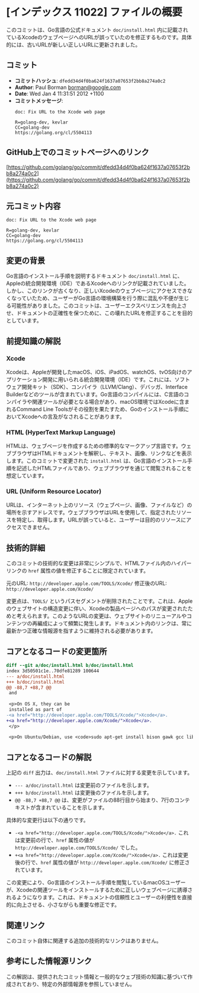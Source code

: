 # [インデックス 11022] ファイルの概要

このコミットは、Go言語の公式ドキュメント `doc/install.html` 内に記載されているXcodeのウェブページへのURLが誤っていたのを修正するものです。具体的には、古いURLが新しい正しいURLに更新されました。

## コミット

- **コミットハッシュ**: `dfedd34d4f0ba624f1637a07653f2bb8a274a0c2`
- **Author**: Paul Borman <borman@google.com>
- **Date**: Wed Jan 4 11:31:51 2012 +1100
- **コミットメッセージ**:
  ```
  doc: Fix URL to the Xcode web page
  
  R=golang-dev, kevlar
  CC=golang-dev
  https://golang.org/cl/5504113
  ```

## GitHub上でのコミットページへのリンク

[https://github.com/golang/go/commit/dfedd34d4f0ba624f1637a07653f2bb8a274a0c2](https://github.com/golang/go/commit/dfedd34d4f0ba624f1637a07653f2bb8a274a0c2)

## 元コミット内容

```
doc: Fix URL to the Xcode web page

R=golang-dev, kevlar
CC=golang-dev
https://golang.org/cl/5504113
```

## 変更の背景

Go言語のインストール手順を説明するドキュメント `doc/install.html` に、Appleの統合開発環境（IDE）であるXcodeへのリンクが記載されていました。しかし、このリンクが古くなり、正しいXcodeのウェブページにアクセスできなくなっていたため、ユーザーがGo言語の環境構築を行う際に混乱や不便が生じる可能性がありました。このコミットは、ユーザーエクスペリエンスを向上させ、ドキュメントの正確性を保つために、この壊れたURLを修正することを目的としています。

## 前提知識の解説

### Xcode

Xcodeは、Appleが開発したmacOS、iOS、iPadOS、watchOS、tvOS向けのアプリケーション開発に用いられる統合開発環境（IDE）です。これには、ソフトウェア開発キット（SDK）、コンパイラ（LLVM/Clang）、デバッガ、Interface Builderなどのツールが含まれています。Go言語のコンパイルには、C言語のコンパイラや関連ツールが必要となる場合があり、macOS環境ではXcodeに含まれるCommand Line Toolsがその役割を果たすため、Goのインストール手順においてXcodeへの言及がなされることがあります。

### HTML (HyperText Markup Language)

HTMLは、ウェブページを作成するための標準的なマークアップ言語です。ウェブブラウザはHTMLドキュメントを解釈し、テキスト、画像、リンクなどを表示します。このコミットで変更された `install.html` は、Go言語のインストール手順を記述したHTMLファイルであり、ウェブブラウザを通じて閲覧されることを想定しています。

### URL (Uniform Resource Locator)

URLは、インターネット上のリソース（ウェブページ、画像、ファイルなど）の場所を示すアドレスです。ウェブブラウザはURLを使用して、指定されたリソースを特定し、取得します。URLが誤っていると、ユーザーは目的のリソースにアクセスできません。

## 技術的詳細

このコミットの技術的な変更は非常にシンプルで、HTMLファイル内のハイパーリンクの `href` 属性の値を修正することに限定されています。

元のURL: `http://developer.apple.com/TOOLS/Xcode/`
修正後のURL: `http://developer.apple.com/Xcode/`

変更点は、`TOOLS/` というパスセグメントが削除されたことです。これは、Appleのウェブサイトの構造変更に伴い、Xcodeの製品ページへのパスが変更されたためと考えられます。このようなURLの変更は、ウェブサイトのリニューアルやコンテンツの再編成によって頻繁に発生します。ドキュメント内のリンクは、常に最新かつ正確な情報源を指すように維持される必要があります。

## コアとなるコードの変更箇所

```diff
diff --git a/doc/install.html b/doc/install.html
index 3d50501c1e..70dfe81289 100644
--- a/doc/install.html
+++ b/doc/install.html
@@ -88,7 +88,7 @@
 and
 
 <p>On OS X, they can be
 installed as part of
-<a href="http://developer.apple.com/TOOLS/Xcode/">Xcode</a>. 
+<a href="http://developer.apple.com/Xcode/">Xcode</a>. 
 </p>
 
 <p>On Ubuntu/Debian, use <code>sudo apt-get install bison gawk gcc libc6-dev
```

## コアとなるコードの解説

上記の `diff` 出力は、`doc/install.html` ファイルに対する変更を示しています。

- `--- a/doc/install.html` は変更前のファイルを示します。
- `+++ b/doc/install.html` は変更後のファイルを示します。
- `@@ -88,7 +88,7 @@` は、変更がファイルの88行目から始まり、7行のコンテキストが含まれていることを示します。

具体的な変更行は以下の通りです。

- `-<a href="http://developer.apple.com/TOOLS/Xcode/">Xcode</a>.`
  これは変更前の行で、`href` 属性の値が `http://developer.apple.com/TOOLS/Xcode/` でした。
- `+<a href="http://developer.apple.com/Xcode/">Xcode</a>.`
  これは変更後の行で、`href` 属性の値が `http://developer.apple.com/Xcode/` に修正されています。

この変更により、Go言語のインストール手順を閲覧しているmacOSユーザーが、Xcodeの関連ツールをインストールするために正しいウェブページに誘導されるようになります。これは、ドキュメントの信頼性とユーザーの利便性を直接的に向上させる、小さながらも重要な修正です。

## 関連リンク

このコミット自体に関連する追加の技術的なリンクはありません。

## 参考にした情報源リンク

この解説は、提供されたコミット情報と一般的なウェブ技術の知識に基づいて作成されており、特定の外部情報源を参照していません。

